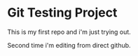 # Git Testing Project

This is my first repo and i'm just trying out.

Second time i'm editing from direct github.
